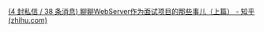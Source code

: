 [(4 封私信 / 38 条消息) 聊聊WebServer作为面试项目的那些事儿（上篇） - 知乎 (zhihu.com)](https://www.zhihu.com/zvideo/1626708949155246080)